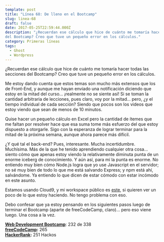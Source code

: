 ```yaml
---
template: post
title: "Línea 68: De lleno en el Bootcamp"
slug: linea-68
draft: false
date: 2017-05-25T22:59:44.000Z
description: "¿Recuerdan ese cálculo que hice de cuánto me tomaría hacer todas las secciones
del Bootcamp? Creo que tuve un pequeño error en los cálculos."
category: Primeras líneas
tags:
  - Ghost
  - Wordpress
---
```

¿Recuerdan ese cálculo que hice de cuánto me tomaría hacer todas las secciones del Bootcamp? Creo que tuve un pequeño error en los cálculos.

 Me estoy dando cuenta que estos temas son mucho más extensos que los de Front-End, y aunque me hayan enviado una notificación diciendo que estoy en la mitad del curso… ¡realmente no se siente así! Si se toman la cantidad arbitraria de lecciones, pues claro, voy por la mitad… pero, ¿y el tiempo individual de cada sección? Siendo que pocos son los videos que estoy viendo que sean de menos de 10 minutos.

 Quise hacer un pequeño cálculo en Excel pero la cantidad de ítemes que me faltan por resolver hace que esa suma tome más esfuerzo del que estoy dispuesto a otorgarle. Sigo con la esperanza de lograr terminar para la mitad de la próxima semana, aunque ahora parece más difícil.

 ¿Y qué tal el back-end? Pues, interesante. Mucha incertidumbre. Muchísima. Más de la que he tenido aprendiendo cualquier otra cosa… siento cómo que apenas estoy viendo la relativamente diminuta punta de un enorme iceberg de conocimiento. Y aún así, para mí la punta es enorme. No entiendo muy bien cómo Node.js logra que yo use Javascript en el servidor; no sé muy bien de todo lo que me está salvando Express; y npm está ahí, salvándome. Ya entiendo lo que dicen de estar cómodo con estar incómodo en este asunto.

 Estamos usando Cloud9, y mi workspace público es [este](https://ide.c9.io/adelrodriguez/webdevbootcamp), si quieren ver un poco de lo que estoy haciendo. No tengo problema con eso.

 Debo confesar que ya estoy pensando en los siguientes pasos luego de terminar el Bootcamp (aparte de freeCodeCamp, claro)… pero eso viene luego. Una cosa a la vez.

 **[Web Development Bootcamp](https://www.udemy.com/the-web-developer-bootcamp/)**: 232 de 338  
 **[freeCodeCamp](https://www.freecodecamp.com/):** 265  
 **[HackerRank](https://www.hackerrank.com/):** 251 Hackos

 